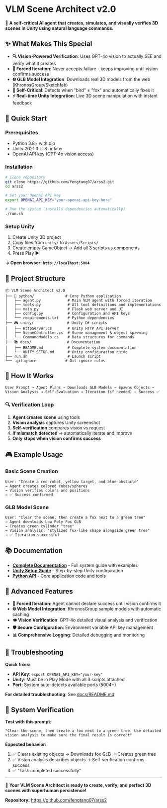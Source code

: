 # VLM Scene Architect v2.0

🤖 **A self-critical AI agent that creates, simulates, and visually verifies 3D scenes in Unity using natural language commands.**

## ✨ **What Makes This Special**

- **🔍 Vision-Powered Verification**: Uses GPT-4o vision to actually SEE and verify what it creates
- **🔄 Forced Iteration**: Never accepts failure - keeps improving until vision confirms success  
- **🌐 GLB Model Integration**: Downloads real 3D models from the web (KhronosGroup/Sketchfab)
- **🎯 Self-Critical**: Detects when "bird" ≠ "fox" and automatically fixes it
- **⚡ Real-time Unity Integration**: Live 3D scene manipulation with instant feedback

## 🚀 **Quick Start**

### **Prerequisites**
- Python 3.8+ with pip
- Unity 2021.3 LTS or later
- OpenAI API key (GPT-4o vision access)

### **Installation**
```bash
# Clone repository
git clone https://github.com/fengtang07/arss2.git
cd arss2

# Set your OpenAI API key
export OPENAI_API_KEY="your-openai-api-key-here"

# Run the system (installs dependencies automatically)
./run.sh
```

### **Setup Unity**
1. Create Unity 3D project
2. Copy files from `unity/` to `Assets/Scripts/`
3. Create empty GameObject → Add all 3 scripts as components
4. Press Play ▶️

**→ Open browser: `http://localhost:5004`**

## 📁 **Project Structure**

```
📦 VLM Scene Architect v2.0
├── 🐍 python/              # Core Python application
│   ├── agent.py            # Main VLM agent with forced iteration
│   ├── tools.py            # All tool definitions and implementations
│   ├── main.py             # Flask web server and UI
│   ├── config.py           # Configuration and API keys
│   └── requirements.txt    # Python dependencies
├── 🎮 unity/               # Unity C# scripts
│   ├── HttpServer.cs       # Unity HTTP API server
│   ├── SceneController.cs  # Scene management & object spawning
│   └── CommandModels.cs    # Data structures for commands
├── 📚 docs/                # Documentation
│   ├── README.md           # Complete system documentation
│   └── UNITY_SETUP.md      # Unity configuration guide
├── run.sh                  # Launch script
└── .gitignore             # Git ignore rules
```

## 🎯 **How It Works**

```
User Prompt → Agent Plans → Downloads GLB Models → Spawns Objects → 
Vision Analysis → Self-Evaluation → Iteration (if needed) → Success ✅
```

### **🔍 Verification Loop**
1. **Agent creates scene** using tools
2. **Vision analysis** captures Unity screenshot  
3. **Self-verification** compares vision vs request
4. **If mismatch detected** → automatically iterate and improve
5. **Only stops when vision confirms success**

## 🎮 **Example Usage**

### **Basic Scene Creation**
```
User: "Create a red robot, yellow target, and blue obstacle"
→ Agent creates colored cubes/spheres
→ Vision verifies colors and positions
→ ✅ Success confirmed
```

### **GLB Model Scene**  
```
User: "Clear the scene, then create a fox next to a green tree"
→ Agent downloads Low Poly Fox GLB
→ Creates green cylinder "tree"  
→ Vision analysis: "stylized fox-like shape alongside green tree"
→ ✅ Iteration successful
```

## 📚 **Documentation**

- **[Complete Documentation](docs/README.md)** - Full system guide with examples
- **[Unity Setup Guide](docs/UNITY_SETUP.md)** - Step-by-step Unity configuration
- **[Python API](python/)** - Core application code and tools

## 🔧 **Advanced Features**

- **🎯 Forced Iteration**: Agent cannot declare success until vision confirms it
- **🌐 Web Model Integration**: KhronosGroup sample models with automatic caching
- **👁️ Vision Verification**: GPT-4o detailed visual analysis and verification
- **🛡️ Secure Configuration**: Environment variable API key management
- **📊 Comprehensive Logging**: Detailed debugging and monitoring

## 🚨 **Troubleshooting**

**Quick fixes:**
- **API Key**: `export OPENAI_API_KEY="your-key"`
- **Unity**: Must be in Play Mode with all 3 scripts attached
- **Port**: System auto-detects available ports (5004+)

**For detailed troubleshooting:** See [docs/README.md](docs/README.md)

## 🎉 **System Verification**

**Test with this prompt:**
```
"Clear the scene, then create a fox next to a green tree. Use detailed vision analysis to make sure the final result is correct"
```

**Expected behavior:**
1. ✅ Clears existing objects → Downloads fox GLB → Creates green tree
2. ✅ Vision analysis describes objects → Self-verification confirms success
3. ✅ "Task completed successfully"

---

🚀 **Your VLM Scene Architect is ready to create, verify, and perfect 3D scenes with superhuman persistence!**

**Repository:** https://github.com/fengtang07/arss2 